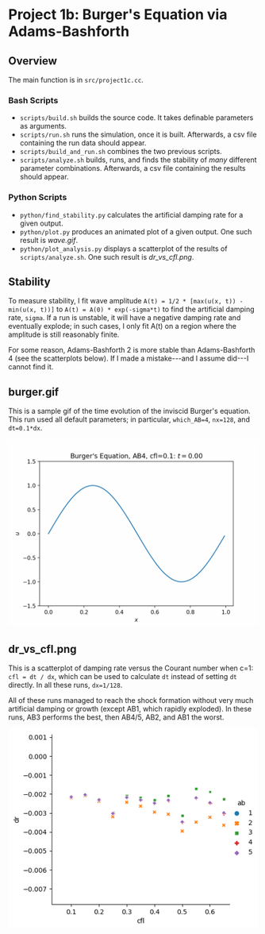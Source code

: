 # Project 1b: Burger's Equation via Adams-Bashforth

## Overview

The main function is in `src/project1c.cc`.

### Bash Scripts

- `scripts/build.sh` builds the source code. It takes definable parameters as arguments.
- `scripts/run.sh` runs the simulation, once it is built. Afterwards, a csv file containing the run data should appear.
- `scripts/build_and_run.sh` combines the two previous scripts.
- `scripts/analyze.sh` builds, runs, and finds the stability of _many_ different parameter combinations. Afterwards, a csv file containing the results should appear.

### Python Scripts

- `python/find_stability.py` calculates the artificial damping rate for a given output.
- `python/plot.py` produces an animated plot of a given output. One such result is *wave.gif*.
- `python/plot_analysis.py` displays a scatterplot of the results of `scripts/analyze.sh`. One such result is *dr_vs_cfl.png*.

## Stability

To measure stability, I fit wave amplitude `A(t) = 1/2 * [max(u(x, t)) - min(u(x, t))]` to `A(t) = A(0) * exp(-sigma*t)` to find the artificial damping rate, `sigma`. If a run is unstable, it will have a negative damping rate and eventually explode; in such cases, I only fit A(t) on a region where the amplitude is still reasonably finite.

For some reason, Adams-Bashforth 2 is more stable than Adams-Bashforth 4 (see the scatterplots below). If I made a mistake---and I assume did---I cannot find it.

## burger.gif

This is a sample gif of the time evolution of the inviscid Burger's equation. This run used all default parameters; in particular, `which_AB=4`, `nx=128`, and `dt=0.1*dx`.

![](burger.gif)

## dr_vs_cfl.png

This is a scatterplot of damping rate versus the Courant number when c=1: `cfl = dt / dx`, which can be used to calculate `dt` instead of setting `dt` directly. In all these runs, `dx=1/128`.

All of these runs managed to reach the shock formation without very much artificial damping or growth (except AB1, which rapidly exploded). In these runs, AB3 performs the best, then AB4/5, AB2, and AB1 the worst.

![](dr_vs_cfl.png)
